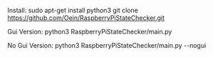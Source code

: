 
Install:
sudo apt-get install python3
git clone https://github.com/Oein/RaspberryPiStateChecker.git

Gui Version:
python3 RaspberryPiStateChecker/main.py


No Gui Version:
python3 RaspberryPiStateChecker/main.py --nogui
